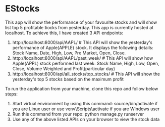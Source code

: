 # EStocks

This app will show the performance of your favourite stocks and will show list top 5 profitable tiocks from yesterday. This app is currently hosted at localhost.
To achieve this, I have created 3 API endpoints:

1. http://localhost:8000/api/AAPL/ # This API will show the yesterday's performance of Apple(APPLE) stock. It displays the following details: Stock Name, Date, High, Low, Pre Market, Open, Close.
2. http://localhost:8000/api/AAPL/past_week/ # This API will show how Apple(APPL) stock performed last week: Stock Name, High, Low, Open, Close, Volume Weighted and Profit(particular day) 
3. http://localhost:8000/api/all_stocks/top_stocks/ # This API will show the yesterday's top 5 stocks based on the maximum profit  

To run the application from your machine, clone this repo and follow below steps:

1. Start virtual environment by using this command: source/bin/activate if you are Linux user or use venv\Scripts\activate if you are Windows user
3. Run this command from your repo: python manage.py runserver
4. Use any of the above listed APIs on your browser to view the stock data
